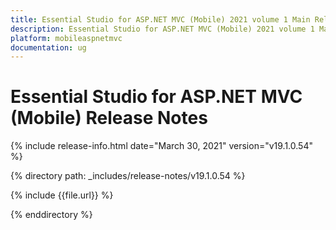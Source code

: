 ```yaml
---
title: Essential Studio for ASP.NET MVC (Mobile) 2021 volume 1 Main Release Notes  
description: Essential Studio for ASP.NET MVC (Mobile) 2021 volume 1 Main Release Notes  
platform: mobileaspnetmvc
documentation: ug
---
```


# Essential Studio for ASP.NET MVC (Mobile)  Release Notes  

{% include release-info.html date="March 30, 2021"  version="v19.1.0.54" %} 


{% directory path: _includes/release-notes/v19.1.0.54 %}

{% include {{file.url}} %}

{% enddirectory %}